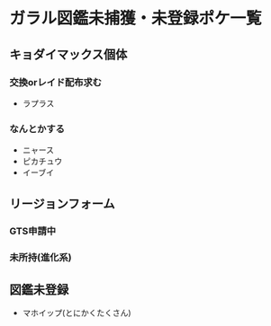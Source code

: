 # ガラル図鑑未捕獲・未登録ポケ一覧

## キョダイマックス個体

### 交換orレイド配布求む

- ラプラス

### なんとかする

- ニャース
- ピカチュウ
- イーブイ

## リージョンフォーム

### GTS申請中

### 未所持(進化系)

## 図鑑未登録

- マホイップ(とにかくたくさん)  
